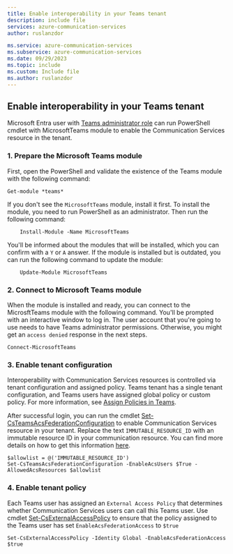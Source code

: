 ```yaml
---
title: Enable interoperability in your Teams tenant
description: include file
services: azure-communication-services
author: ruslanzdor

ms.service: azure-communication-services
ms.subservice: azure-communication-services
ms.date: 09/29/2023
ms.topic: include
ms.custom: Include file
ms.author: ruslanzdor
---
```


## Enable interoperability in your Teams tenant
Microsoft Entra user with [Teams administrator role](/entra/identity/role-based-access-control/permissions-reference#teams-administrator) can run PowerShell cmdlet with MicrosoftTeams module to enable the Communication Services resource in the tenant. 

### 1. Prepare the Microsoft Teams module

First, open the PowerShell and validate the existence of the Teams module with the following command:

```script
Get-module *teams* 
```

If you don't see the `MicrosoftTeams` module, install it first. To install the module, you need to run PowerShell as an administrator. Then run the following command:

```script
	Install-Module -Name MicrosoftTeams
```

You'll be informed about the modules that will be installed, which you can confirm with a `Y` or `A` answer. If the module is installed but is outdated, you can run the following command to update the module:

```script
	Update-Module MicrosoftTeams
```

### 2. Connect to Microsoft Teams module

When the module is installed and ready, you can connect to the MicrosftTeams module with the following command. You'll be prompted with an interactive window to log in. The user account that you're going to use needs to have Teams administrator permissions. Otherwise, you might get an `access denied` response in the next steps.

```script
Connect-MicrosoftTeams
```

### 3. Enable tenant configuration

Interoperability with Communication Services resources is controlled via tenant configuration and assigned policy. Teams tenant has a single tenant configuration, and Teams users have assigned global policy or custom policy. For more information, see [Assign Policies in Teams](/microsoftteams/policy-assignment-overview).

After successful login, you can run the cmdlet [Set-CsTeamsAcsFederationConfiguration](/powershell/module/teams/set-csteamsacsfederationconfiguration) to enable Communication Services resource in your tenant. Replace the text `IMMUTABLE_RESOURCE_ID` with an immutable resource ID in your communication resource. You can find more details on how to get this information [here](../troubleshooting-info.md#get-an-immutable-resource-id).

```script
$allowlist = @('IMMUTABLE_RESOURCE_ID')
Set-CsTeamsAcsFederationConfiguration -EnableAcsUsers $True -AllowedAcsResources $allowlist
```

### 4. Enable tenant policy

Each Teams user has assigned an `External Access Policy` that determines whether Communication Services users can call this Teams user. Use cmdlet
[Set-CsExternalAccessPolicy](/powershell/module/skype/set-csexternalaccesspolicy) to ensure that the policy assigned to the Teams user has set `EnableAcsFederationAccess` to  `$true`

```script
Set-CsExternalAccessPolicy -Identity Global -EnableAcsFederationAccess $true
```

